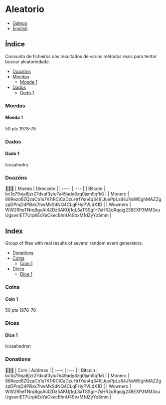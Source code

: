 # Aleatorio

- [Galego](README.md#índice)
- [English](README.md#index)

## Índice
Conxunto de ficheiros cos resultados de varios métodos reais para tentar buscar aleatoriedade.

- [Doazóns](README.md#doazóns)
- [Moedas](README.md#moedas)
    - [Moeda 1](README.md#moeda-1)
- [Dados](README.md#dados)
    - [Dado 1](README.md#dado%201)

### Moedas
#### Moeda 1
50 pts 1978-78


### Dados
#### Dado 1
Icosahedro

### Doazóns
🙇🙇‍♀
| Moeda     | Dirección                                                                                         |
| :---:     | :---                                                                                              |
| Bitcoin   | bc1q79vja8jzr27dxaf3ylu7e49ady8zq0jsm5qfk6                                                        |
| Monero    | 88Rezd6ZQzaCb1s7K1tRCiCaDzuHrfYsn4q348jJuePpLs84JNsWEghMAZZgzpDPrqD4PBxk7hwMkSdNQ4CLqFHyPVLdX1D   |
| Wownero   | WW2RheTNrq8goAi42Dz5AKUj1qLSaTSSgiH7sHR2qRqojg238EXP3MM3xuUgswriET7UrpkEoYaCkecBhnU49oxM1dZyYoSmm |


## Index
Group of files with real results of several random event generators.

- [Donations](README.md#donations)
- [Coins](README.md#coins)
    - [Coin 1](README.md#coin%201)
- [Dices](README.md#dices)
    - [Dice 1](README.md#dice%201)

### Coins
#### Coin 1
50 pts 1978-78

### Dices
#### Dice 1
Icosahedron

### Donations
🙇🙇‍♀
| Coin      | Address                                                                                           |
| :---:     | :---                                                                                              |
| Bitcoin   | bc1q79vja8jzr27dxaf3ylu7e49ady8zq0jsm5qfk6                                                        |
| Monero    | 88Rezd6ZQzaCb1s7K1tRCiCaDzuHrfYsn4q348jJuePpLs84JNsWEghMAZZgzpDPrqD4PBxk7hwMkSdNQ4CLqFHyPVLdX1D   |
| Wownero   | WW2RheTNrq8goAi42Dz5AKUj1qLSaTSSgiH7sHR2qRqojg238EXP3MM3xuUgswriET7UrpkEoYaCkecBhnU49oxM1dZyYoSmm |
